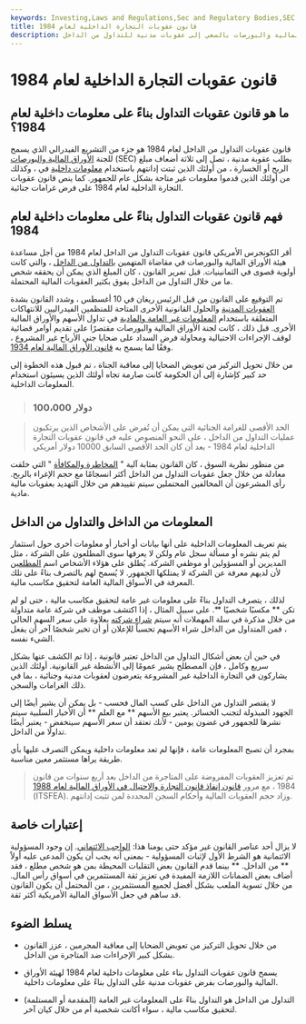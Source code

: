 ```yaml
---
keywords: Investing,Laws and Regulations,Sec and Regulatory Bodies,SEC
title: قانون عقوبات التجارة الداخلية لعام 1984
description: قانون عقوبات التداول من الداخل لعام 1984 هو جزء من التشريع الفيدرالي الذي يسمح لهيئة الأوراق المالية والبورصات بالسعي إلى عقوبات مدنية للتداول من الداخل.
---
```


# قانون عقوبات التجارة الداخلية لعام 1984
## ما هو قانون عقوبات التداول بناءً على معلومات داخلية لعام 1984؟

قانون عقوبات التداول من الداخل لعام 1984 هو جزء من التشريع الفيدرالي الذي يسمح للجنة [الأوراق المالية والبورصات](/sec) (SEC) بطلب عقوبة مدنية ، تصل إلى ثلاثة أضعاف مبلغ الربح أو الخسارة ، من أولئك الذين ثبتت إدانتهم باستخدام [معلومات داخلية](/insidertrading) في ، وكذلك من أولئك الذين قدموا معلومات غير متاحة بشكل عام للجمهور. كما ينص قانون عقوبات التجارة الداخلية لعام 1984 على فرض غرامات جنائية.

## فهم قانون عقوبات التداول بناءً على معلومات داخلية لعام 1984

أقر الكونجرس الأمريكي قانون عقوبات التداول من الداخل لعام 1984 من أجل مساعدة هيئة الأوراق المالية والبورصات في مقاضاة المتهمين [بالتداول من الداخل](/insidertrading) ، والتي كانت أولوية قصوى في الثمانينيات. قبل تمرير القانون ، كان المبلغ الذي يمكن أن يحققه شخص ما من خلال التداول من الداخل يفوق بكثير العقوبات المالية المحتملة.

تم التوقيع على القانون من قبل الرئيس ريغان في 10 أغسطس ، وشدد القانون بشدة [العقوبات المدنية](/civilmoneypenalty) والحلول القانونية الأخرى المتاحة للمنظمين الفيدراليين للانتهاكات المتعلقة باستخدام [المعلومات غير العامة والمادية](/materialinsiderinformation) في تداول الأسهم والأوراق المالية الأخرى. قبل ذلك ، كانت لجنة الأوراق المالية والبورصات مقتصرًا على تقديم أوامر قضائية لوقف الإجراءات الاحتيالية ومحاولة فرض السداد على ضحايا جني الأرباح غير المشروع ، وفقًا لما يسمح به [قانون الأوراق المالية لعام 1934](/seact1934).

من خلال تحويل التركيز من تعويض الضحايا إلى معاقبة الجناة ، تم قبول هذه الخطوة إلى حد كبير كإشارة إلى أن الحكومة كانت صارمة تجاه أولئك الذين يسيئون استخدام المعلومات الداخلية.

> ### 100،000 دولار

> الحد الأقصى للغرامة الجنائية التي يمكن أن تُفرض على الأشخاص الذين يرتكبون عمليات التداول من الداخل ، على النحو المنصوص عليه في قانون عقوبات التجارة الداخلية لعام 1984 - بعد أن كان الحد الأقصى السابق 10000 دولار أمريكي

>

من منظور نظرية السوق ، كان القانون بمثابة آلية " [المخاطرة والمكافأة](/riskrewardratio) " التي خلقت معادلة من خلال جعل عقوبات التداول من الداخل أكثر انسجامًا مع حجم الإغراء بالربح. رأى المشرعون أن المخالفين المحتملين سيتم تقييدهم من خلال التهديد بعقوبات مالية مادية.

## المعلومات من الداخل والتداول من الداخل

يتم تعريف المعلومات الداخلية على أنها بيانات أو أخبار أو معلومات أخرى حول استثمار لم يتم نشره أو مسألة سجل عام ولكن لا يعرفها سوى المطلعون على الشركة ، مثل المديرين أو المسؤولين أو موظفي الشركة. يُطلق على هؤلاء الأشخاص اسم [المطلعين](/insider) لأن لديهم معرفة عن الشركة لا يمتلكها الجمهور. لا يُسمح لهم بالتصرف بناءً على تلك المعرفة في الأسواق المالية العامة لتحقيق مكاسب مالية.

لذلك ، يتصرف التداول بناءً على معلومات غير عامة لتحقيق مكاسب مالية ، حتى لو لم تكن ** مكسبًا شخصيًا **. على سبيل المثال ، إذا اكتشف موظف في شركة عامة متداولة من خلال مذكرة في سلة المهملات أنه سيتم [شراء شركته](/buyout) بعلاوة على سعر السهم الحالي ، فمن المتداول من الداخل شراء الأسهم تحسباً للإعلان أو أن تخبر شخصًا آخر أن يفعل الشيء نفسه.

في حين أن بعض أشكال التداول من الداخل تعتبر قانونية ، إذا تم الكشف عنها بشكل سريع وكامل ، فإن المصطلح يشير عمومًا إلى الأنشطة غير القانونية. أولئك الذين يشاركون في التجارة الداخلية غير المشروعة يتعرضون لعقوبات مدنية وجنائية ، بما في ذلك الغرامات والسجن.

لا يقتصر التداول من الداخل على كسب المال فحسب - بل يمكن أن يشير أيضًا إلى الجهود المبذولة لتجنب الخسائر. يعتبر بيع الأسهم ** مع العلم ** أن الأخبار السلبية سيتم نشرها للجمهور في غضون يومين - لأنك تعتقد أن سعر الأسهم سينخفض - يعتبر أيضًا تداولًا من الداخل.

بمجرد أن تصبح المعلومات عامة ، فإنها لم تعد معلومات داخلية ويمكن التصرف عليها بأي طريقة يراها مستثمر معين مناسبة.

> تم تعزيز العقوبات المفروضة على المتاجرة من الداخل بعد أربع سنوات من قانون 1984 ، مع مرور [قانون إنفاذ قانون التجارة والاحتيال في الأوراق المالية لعام 1988](/insider-trading-act-of-1988) (ITSFEA). وزاد حجم العقوبات المالية وأحكام السجن المحددة لمن تثبت إدانتهم.

>

## إعتبارات خاصة

لا يزال أحد عناصر القانون غير مؤكد حتى يومنا هذا: [الواجب الائتماني](/fiduciary). إن وجود المسؤولية الائتمانية هو الشرط الأول لإثبات المسؤولية - بمعنى أنه يجب أن يكون المدعى عليه أولاً ** من الداخل. ** بينما قدم القانون بعض التقلبات المحيطة بمن هو شخص مطلع ، فقد أضاف بعض الضمانات اللازمة المفيدة في تعزيز ثقة المستثمرين في أسواق رأس المال. من خلال تسوية الملعب بشكل أفضل لجميع المستثمرين ، من المحتمل أن يكون القانون قد ساهم في جعل الأسواق المالية الأمريكية أكثر ثقة.

## يسلط الضوء

- من خلال تحويل التركيز من تعويض الضحايا إلى معاقبة المجرمين ، عزز القانون بشكل كبير الإجراءات ضد المتاجرة من الداخل.

- يسمح قانون عقوبات التداول بناء على معلومات داخلية لعام 1984 لهيئة الأوراق المالية والبورصات بفرض عقوبات مدنية على التداول بناءً على معلومات داخلية.

- التداول من الداخل هو التداول بناءً على المعلومات غير العامة (المقدمة أو المستلمة) لتحقيق مكاسب مالية ، سواء أكانت شخصية أم من خلال كيان آخر.

